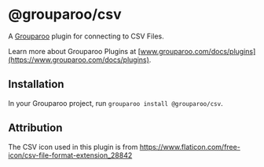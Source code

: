 # @grouparoo/csv

A [Grouparoo](https://www.grouparoo.com) plugin for connecting to CSV Files.

Learn more about Grouparoo Plugins at [www.grouparoo.com/docs/plugins](https://www.grouparoo.com/docs/plugins).

## Installation

In your Grouparoo project, run `grouparoo install @grouparoo/csv`.

## Attribution

The CSV icon used in this plugin is from https://www.flaticon.com/free-icon/csv-file-format-extension_28842
